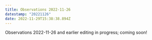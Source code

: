 ```yaml
---
title: Observations 2022-11-26
datestamp: "20221126"
date: 2022-11-29T15:38:38.894Z
---
```

Observations 2022-11-26 and earlier editing in progress; coming soon!